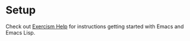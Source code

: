 # Setup

Check out [Exercism Help](http://exercism.io/languages/elisp) for instructions getting started with Emacs and
Emacs Lisp.
